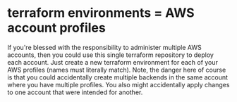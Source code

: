 # terraform environments = AWS account profiles
If you're blessed with the responsibility to administer multiple AWS accounts,
then you could use this single terraform repository to deploy each account. Just
create a new terraform environment for each of your AWS profiles (names must
literally match). Note, the danger here of course is that you could
accidentally create multiple backends in the same account where you have
multiple profiles. You also might accidentally apply changes to one account that
were intended for another.

